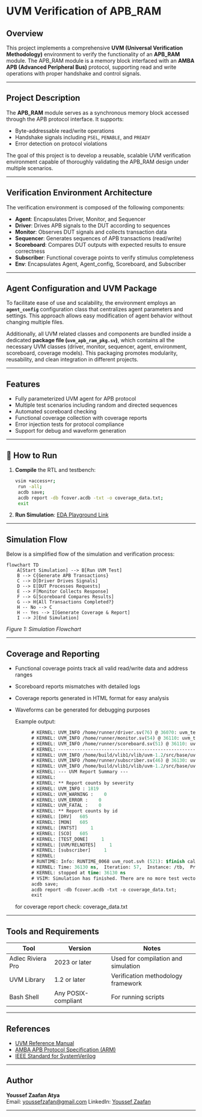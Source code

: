 
# UVM Verification of APB_RAM

## Overview
This project implements a comprehensive **UVM (Universal Verification Methodology)** environment to verify the functionality of an **APB_RAM** module. The APB_RAM module is a memory block interfaced with an **AMBA APB (Advanced Peripheral Bus)** protocol, supporting read and write operations with proper handshake and control signals.

---

## Project Description

The **APB_RAM** module serves as a synchronous memory block accessed through the APB protocol interface. It supports:
- Byte-addressable read/write operations
- Handshake signals including `PSEL`, `PENABLE`, and `PREADY`
- Error detection on protocol violations

The goal of this project is to develop a reusable, scalable UVM verification environment capable of thoroughly validating the APB_RAM design under multiple scenarios.

---

## Verification Environment Architecture

The verification environment is composed of the following components:

- **Agent**: Encapsulates Driver, Monitor, and Sequencer  
- **Driver**: Drives APB signals to the DUT according to sequences  
- **Monitor**: Observes DUT signals and collects transaction data  
- **Sequencer**: Generates sequences of APB transactions (read/write)  
- **Scoreboard**: Compares DUT outputs with expected results to ensure correctness  
- **Subscriber**: Functional coverage points to verify stimulus completeness
- **Env**: Encapsulates Agent, Agent_config, Scoreboard, and Subscriber  
 




---

## Agent Configuration and UVM Package

To facilitate ease of use and scalability, the environment employs an **`agent_config`** configuration class that centralizes agent parameters and settings. This approach allows easy modification of agent behavior without changing multiple files.

Additionally, all UVM related classes and components are bundled inside a dedicated **package file (`uvm_apb_ram_pkg.sv`)**, which contains all the necessary UVM classes (driver, monitor, sequencer, agent, environment, scoreboard, coverage models). This packaging promotes modularity, reusability, and clean integration in different projects.

---

## Features

- Fully parameterized UVM agent for APB protocol  
- Multiple test scenarios including random and directed sequences  
- Automated scoreboard checking  
- Functional coverage collection with coverage reports  
- Error injection tests for protocol compliance  
- Support for debug and waveform generation  

---
## 🚀 How to Run

1. **Compile** the RTL and testbench:
   ```bash
   vsim +access+r;
    run -all;
    acdb save;
    acdb report -db fcover.acdb -txt -o coverage_data.txt;
    exit
   ```
   

2. **Run Simulation**:
   [EDA Playground Link](https://www.edaplayground.com/x/skRk)

---

## Simulation Flow

Below is a simplified flow of the simulation and verification process:

```mermaid
flowchart TD
    A[Start Simulation] --> B[Run UVM Test]
    B --> C{Generate APB Transactions}
    C --> D[Driver Drives Signals]
    D --> E[DUT Processes Requests]
    E --> F[Monitor Collects Response]
    F --> G[Scoreboard Compares Results]
    G --> H{All Transactions Completed?}
    H -- No --> C
    H -- Yes --> I[Generate Coverage & Report]
    I --> J[End Simulation]
```

*Figure 1: Simulation Flowchart*

---

## Coverage and Reporting

- Functional coverage points track all valid read/write data and address ranges  
- Scoreboard reports mismatches with detailed logs  
- Coverage reports generated in HTML format for easy analysis  
- Waveforms can be generated for debugging purposes
  
  Example output:
  ```systemverilog
        # KERNEL: UVM_INFO /home/runner/driver.sv(76) @ 36070: uvm_test_top.e.ag.drv [DRV] mode:readd, addr:12, wdata:42333359, rdata:x, slverr:x
        # KERNEL: UVM_INFO /home/runner/monitor.sv(54) @ 36110: uvm_test_top.e.ag.mon [MON] DATA READ addr:12 data:3505982467 slverr:0
        # KERNEL: UVM_INFO /home/runner/scoreboard.sv(51) @ 36110: uvm_test_top.e.scb [SCO] DATA MATCHED : addr:12, rdata:3505982467
        # KERNEL: ----------------------------------------------------------------
        # KERNEL: UVM_INFO /home/build/vlib1/vlib/uvm-1.2/src/base/uvm_objection.svh(1271) @ 36130: reporter [TEST_DONE] 'run' phase is ready to proceed to the 'extract' phase
        # KERNEL: UVM_INFO /home/runner/subscriber.sv(46) @ 36130: uvm_test_top.e.sub [subscriber] Functional Coverage is 100.00%
        # KERNEL: UVM_INFO /home/build/vlib1/vlib/uvm-1.2/src/base/uvm_report_server.svh(869) @ 36130: reporter [UVM/REPORT/SERVER] 
        # KERNEL: --- UVM Report Summary ---
        # KERNEL: 
        # KERNEL: ** Report counts by severity
        # KERNEL: UVM_INFO : 1819
        # KERNEL: UVM_WARNING :    0
        # KERNEL: UVM_ERROR :    0
        # KERNEL: UVM_FATAL :    0
        # KERNEL: ** Report counts by id
        # KERNEL: [DRV]   605
        # KERNEL: [MON]   605
        # KERNEL: [RNTST]     1
        # KERNEL: [SCO]   605
        # KERNEL: [TEST_DONE]     1
        # KERNEL: [UVM/RELNOTES]     1
        # KERNEL: [subscriber]     1
        # KERNEL: 
        # RUNTIME: Info: RUNTIME_0068 uvm_root.svh (521): $finish called.
        # KERNEL: Time: 36130 ns,  Iteration: 57,  Instance: /tb,  Process: @INITIAL#25_2@.
        # KERNEL: stopped at time: 36130 ns
        # VSIM: Simulation has finished. There are no more test vectors to simulate.
        acdb save;
        acdb report -db fcover.acdb -txt -o coverage_data.txt;
        exit
    ```
  for coverage report check: coverage_data.txt

---

## Tools and Requirements

| Tool             | Version              | Notes                                  |
|------------------|----------------------|----------------------------------------|
| Adlec Riviera Pro| 2023 or later        | Used for compilation and simulation    |
| UVM Library      | 1.2 or later         | Verification methodology framework     |
| Bash Shell       | Any POSIX-compliant  | For running scripts                    |

---

## References

- [UVM Reference Manual](https://verificationacademy.com/uvm)  
- [AMBA APB Protocol Specification (ARM)](https://developer.arm.com/documentation/ihi0022/latest)  
- [IEEE Standard for SystemVerilog](https://ieeexplore.ieee.org/document/9545505)  

---

## Author

**Youssef Zaafan Atya**  
Email: youssefzafan@gmail.com 
LinkedIn: [Youssef Zaafan](https://www.linkedin.com/in/youssef-zaafan-211482169/)  

---

